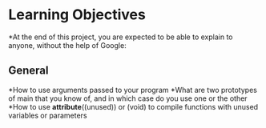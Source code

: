 # Learning Objectives
*At the end of this project, you are expected to be able to explain to anyone, without the help of Google:

## General
*How to use arguments passed to your program
*What are two prototypes of main that you know of, and in which case do you use one or the other
*How to use __attribute__((unused)) or (void) to compile functions with unused variables or parameters
